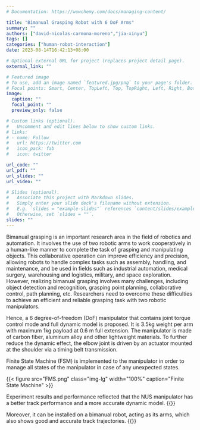 ```yaml
---
# Documentation: https://wowchemy.com/docs/managing-content/

title: "Bimanual Grasping Robot with 6 DoF Arms"
summary: ""
authors: ["david-nicolas-carmona-moreno","jia-xinyu"]
tags: []
categories: ["human-robot-interaction"]
date: 2023-08-14T16:42:13+08:00

# Optional external URL for project (replaces project detail page).
external_link: ""

# Featured image
# To use, add an image named `featured.jpg/png` to your page's folder.
# Focal points: Smart, Center, TopLeft, Top, TopRight, Left, Right, BottomLeft, Bottom, BottomRight.
image:
  caption: ""
  focal_point: ""
  preview_only: false

# Custom links (optional).
#   Uncomment and edit lines below to show custom links.
# links:
# - name: Follow
#   url: https://twitter.com
#   icon_pack: fab
#   icon: twitter

url_code: ""
url_pdf: ""
url_slides: ""
url_video: ""

# Slides (optional).
#   Associate this project with Markdown slides.
#   Simply enter your slide deck's filename without extension.
#   E.g. `slides = "example-slides"` references `content/slides/example-slides.md`.
#   Otherwise, set `slides = ""`.
slides: ""
---
```


Bimanual grasping is an important research area in the field of robotics and automation. It involves the use of two robotic arms to work cooperatively in a human-like manner to complete the task of grasping and manipulating objects. This collaborative operation can improve efficiency and precision, allowing robots to handle complex tasks such as assembly, handling, and maintenance, and be used in fields such as industrial automation, medical surgery, warehousing and logistics, military, and space exploration. However, realizing bimanual grasping involves many challenges, including object detection and recognition, grasping point planning, collaborative control, path planning, etc. Researchers need to overcome these difficulties to achieve an efficient and reliable grasping task with two robotic manipulators. 

Hence, a 6 degree-of-freedom (DoF) manipulator that contains joint torque control mode and full dynamic model is proposed. It is 3.5kg weight per arm with maximum 1kg payload at 0.6 m full extension. The manipulator is made of carbon fiber, aluminum alloy and other lightweight materials. To further reduce the dynamic effect, the elbow joint is driven by an actuator mounted at the shoulder via a timing belt transmission.

Finite State Machine (FSM) is implemented to the manipulator in order to manage all states of the manipulator in case of any unexpected states.

{{< figure src="FMS.png" class="img-lg" width="100%" caption="Finite State Machine" >}}

Experiment results and performance reflected that the NUS manipulator has a better track performance and a more accurate dynamic model.
{{<youtube nXf1B0uxD3E>}} 

Moreover, it can be installed on a bimanual robot, acting as its arms, which also shows good and accurate track trajectories.
{{<youtube daFyezByKss>}} 
